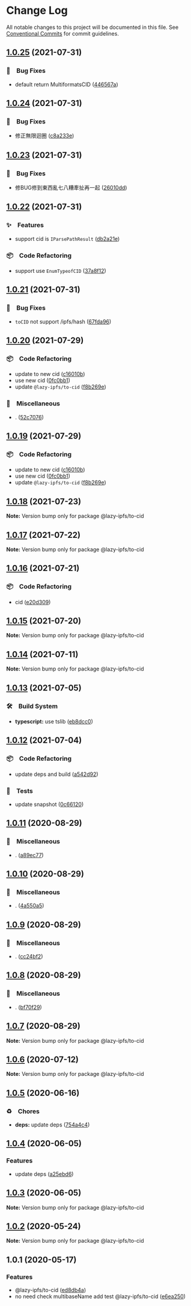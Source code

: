 # Change Log

All notable changes to this project will be documented in this file.
See [Conventional Commits](https://conventionalcommits.org) for commit guidelines.

## [1.0.25](https://github.com/bluelovers/ws-ipfs/compare/@lazy-ipfs/to-cid@1.0.24...@lazy-ipfs/to-cid@1.0.25) (2021-07-31)


### 🐛　Bug Fixes

* default return MultiformatsCID ([446567a](https://github.com/bluelovers/ws-ipfs/commit/446567a2366213970032986e1d4e249055e6333c))





## [1.0.24](https://github.com/bluelovers/ws-ipfs/compare/@lazy-ipfs/to-cid@1.0.23...@lazy-ipfs/to-cid@1.0.24) (2021-07-31)


### 🐛　Bug Fixes

* 修正無限迴圈 ([c8a233e](https://github.com/bluelovers/ws-ipfs/commit/c8a233eb0382daed885a71ce638eb06c6e5ac1d0))





## [1.0.23](https://github.com/bluelovers/ws-ipfs/compare/@lazy-ipfs/to-cid@1.0.22...@lazy-ipfs/to-cid@1.0.23) (2021-07-31)


### 🐛　Bug Fixes

* 修BUG修到東西亂七八糟牽扯再一起 ([26010dd](https://github.com/bluelovers/ws-ipfs/commit/26010ddd66114e2d08644ccca52febb3d4a2469e))





## [1.0.22](https://github.com/bluelovers/ws-ipfs/compare/@lazy-ipfs/to-cid@1.0.21...@lazy-ipfs/to-cid@1.0.22) (2021-07-31)


### ✨　Features

* support cid is `IParsePathResult` ([db2a21e](https://github.com/bluelovers/ws-ipfs/commit/db2a21e6cca6eafd08855044b57d39ce6cf694ba))


### 📦　Code Refactoring

* support use `EnumTypeofCID` ([37a8f12](https://github.com/bluelovers/ws-ipfs/commit/37a8f12feb3b067d687a132487f595703d25e1d5))





## [1.0.21](https://github.com/bluelovers/ws-ipfs/compare/@lazy-ipfs/to-cid@1.0.20...@lazy-ipfs/to-cid@1.0.21) (2021-07-31)


### 🐛　Bug Fixes

* `toCID` not support /ipfs/hash ([67fda96](https://github.com/bluelovers/ws-ipfs/commit/67fda9690bd1dc695d6e6d3afc71834b60d81874))





## [1.0.20](https://github.com/bluelovers/ws-ipfs/compare/@lazy-ipfs/to-cid@1.0.18...@lazy-ipfs/to-cid@1.0.20) (2021-07-29)


### 📦　Code Refactoring

* update to new cid ([c16010b](https://github.com/bluelovers/ws-ipfs/commit/c16010b0bbad64b8097f1f21c85e3ed2a1f81e99))
* use new cid ([0fc0bb1](https://github.com/bluelovers/ws-ipfs/commit/0fc0bb14e09b80adcea3d059dd3edc7aaca71a6c))
* update `@lazy-ipfs/to-cid` ([f8b269e](https://github.com/bluelovers/ws-ipfs/commit/f8b269e0a0280d3a2f1b4cd5a1887ee7c014c8c3))


### 🔖　Miscellaneous

* . ([52c7076](https://github.com/bluelovers/ws-ipfs/commit/52c70765e0e1ca76e00e16cbcc289da34ee7db2a))





## [1.0.19](https://github.com/bluelovers/ws-ipfs/compare/@lazy-ipfs/to-cid@1.0.18...@lazy-ipfs/to-cid@1.0.19) (2021-07-29)


### 📦　Code Refactoring

* update to new cid ([c16010b](https://github.com/bluelovers/ws-ipfs/commit/c16010b0bbad64b8097f1f21c85e3ed2a1f81e99))
* use new cid ([0fc0bb1](https://github.com/bluelovers/ws-ipfs/commit/0fc0bb14e09b80adcea3d059dd3edc7aaca71a6c))
* update `@lazy-ipfs/to-cid` ([f8b269e](https://github.com/bluelovers/ws-ipfs/commit/f8b269e0a0280d3a2f1b4cd5a1887ee7c014c8c3))





## [1.0.18](https://github.com/bluelovers/ws-ipfs/compare/@lazy-ipfs/to-cid@1.0.17...@lazy-ipfs/to-cid@1.0.18) (2021-07-23)

**Note:** Version bump only for package @lazy-ipfs/to-cid





## [1.0.17](https://github.com/bluelovers/ws-ipfs/compare/@lazy-ipfs/to-cid@1.0.16...@lazy-ipfs/to-cid@1.0.17) (2021-07-22)

**Note:** Version bump only for package @lazy-ipfs/to-cid





## [1.0.16](https://github.com/bluelovers/ws-ipfs/compare/@lazy-ipfs/to-cid@1.0.15...@lazy-ipfs/to-cid@1.0.16) (2021-07-21)


### 📦　Code Refactoring

* cid ([e20d309](https://github.com/bluelovers/ws-ipfs/commit/e20d309716b4d4a2473725319e9a2172ee811415))





## [1.0.15](https://github.com/bluelovers/ws-ipfs/compare/@lazy-ipfs/to-cid@1.0.14...@lazy-ipfs/to-cid@1.0.15) (2021-07-20)

**Note:** Version bump only for package @lazy-ipfs/to-cid





## [1.0.14](https://github.com/bluelovers/ws-ipfs/compare/@lazy-ipfs/to-cid@1.0.13...@lazy-ipfs/to-cid@1.0.14) (2021-07-11)

**Note:** Version bump only for package @lazy-ipfs/to-cid





## [1.0.13](https://github.com/bluelovers/ws-ipfs/compare/@lazy-ipfs/to-cid@1.0.12...@lazy-ipfs/to-cid@1.0.13) (2021-07-05)


### 🛠　Build System

* **typescript:** use tslib ([eb8dcc0](https://github.com/bluelovers/ws-ipfs/commit/eb8dcc03d5033b358cc14ba9ff51e35c1c547c22))





## [1.0.12](https://github.com/bluelovers/ws-ipfs/compare/@lazy-ipfs/to-cid@1.0.11...@lazy-ipfs/to-cid@1.0.12) (2021-07-04)


### 📦　Code Refactoring

* update deps and build ([a542d92](https://github.com/bluelovers/ws-ipfs/commit/a542d92420faef55f6879fedc07d563f21db03a7))


### 🚨　Tests

* update snapshot ([0c66120](https://github.com/bluelovers/ws-ipfs/commit/0c661208644a2b51ed902c814854810c47c6fad2))





## [1.0.11](https://github.com/bluelovers/ws-ipfs/compare/@lazy-ipfs/to-cid@1.0.10...@lazy-ipfs/to-cid@1.0.11) (2020-08-29)


### 🔖　Miscellaneous

* . ([a89ec77](https://github.com/bluelovers/ws-ipfs/commit/a89ec77c79a26768acfede82c769a6a792eee25b))





## [1.0.10](https://github.com/bluelovers/ws-ipfs/compare/@lazy-ipfs/to-cid@1.0.9...@lazy-ipfs/to-cid@1.0.10) (2020-08-29)


### 🔖　Miscellaneous

* . ([4a550a5](https://github.com/bluelovers/ws-ipfs/commit/4a550a55ccd04d245d5935914d091a879986a8f2))





## [1.0.9](https://github.com/bluelovers/ws-ipfs/compare/@lazy-ipfs/to-cid@1.0.8...@lazy-ipfs/to-cid@1.0.9) (2020-08-29)


### 🔖　Miscellaneous

* . ([cc24bf2](https://github.com/bluelovers/ws-ipfs/commit/cc24bf22e5f25f217df7c54b8671a476e5da575d))





## [1.0.8](https://github.com/bluelovers/ws-ipfs/compare/@lazy-ipfs/to-cid@1.0.7...@lazy-ipfs/to-cid@1.0.8) (2020-08-29)


### 🔖　Miscellaneous

* . ([bf70f29](https://github.com/bluelovers/ws-ipfs/commit/bf70f298426c11645d5343255656fa72e0cae844))





## [1.0.7](https://github.com/bluelovers/ws-ipfs/compare/@lazy-ipfs/to-cid@1.0.6...@lazy-ipfs/to-cid@1.0.7) (2020-08-29)

**Note:** Version bump only for package @lazy-ipfs/to-cid





## [1.0.6](https://github.com/bluelovers/ws-ipfs/compare/@lazy-ipfs/to-cid@1.0.5...@lazy-ipfs/to-cid@1.0.6) (2020-07-12)

**Note:** Version bump only for package @lazy-ipfs/to-cid





## [1.0.5](https://github.com/bluelovers/ws-ipfs/compare/@lazy-ipfs/to-cid@1.0.4...@lazy-ipfs/to-cid@1.0.5) (2020-06-16)


### ♻️　Chores

* **deps:**  update deps ([754a4c4](https://github.com/bluelovers/ws-ipfs/commit/754a4c4a714d3d256500b319473ce610f876b442))





## [1.0.4](https://github.com/bluelovers/ws-ipfs/compare/@lazy-ipfs/to-cid@1.0.3...@lazy-ipfs/to-cid@1.0.4) (2020-06-05)


### Features

* update deps ([a25ebd6](https://github.com/bluelovers/ws-ipfs/commit/a25ebd688ccfd54f164b3ff89cf6cdb2e7f6e478))





## [1.0.3](https://github.com/bluelovers/ws-ipfs/compare/@lazy-ipfs/to-cid@1.0.2...@lazy-ipfs/to-cid@1.0.3) (2020-06-05)

**Note:** Version bump only for package @lazy-ipfs/to-cid





## [1.0.2](https://github.com/bluelovers/ws-ipfs/compare/@lazy-ipfs/to-cid@1.0.1...@lazy-ipfs/to-cid@1.0.2) (2020-05-24)

**Note:** Version bump only for package @lazy-ipfs/to-cid





## 1.0.1 (2020-05-17)


### Features

* @lazy-ipfs/to-cid ([ed8db4a](https://github.com/bluelovers/ws-ipfs/commit/ed8db4abbd46c4c13878223980fd3794dcc882a5))
* no need check multibaseName add test @lazy-ipfs/to-cid ([e6ea250](https://github.com/bluelovers/ws-ipfs/commit/e6ea250cad011f1c0aaf1558df2201e6723d291e))
